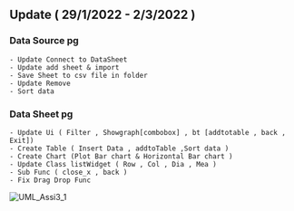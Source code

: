 ## Update ( 29/1/2022 - 2/3/2022 ) 
### Data Source pg
    - Update Connect to DataSheet
    - Update add sheet & import 
    - Save Sheet to csv file in folder
    - Update Remove
    - Sort data
### Data Sheet pg
    - Update Ui ( Filter , Showgraph[combobox] , bt [addtotable , back , Exit])
    - Create Table ( Insert Data , addtoTable ,Sort data )
    - Create Chart (Plot Bar chart & Horizontal Bar chart )
    - Update Class listWidget ( Row , Col , Dia , Mea )
    - Sub Func ( close_x , back ) 
    - Fix Drag Drop Func
  
  
![UML_Assi3_1](https://user-images.githubusercontent.com/87509688/152218543-4c34353e-a69f-40ca-bfc5-f6f131c8e78e.jpg)
